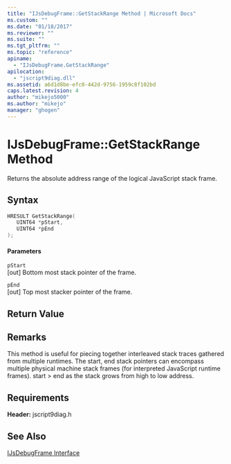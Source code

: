 ```yaml
---
title: "IJsDebugFrame::GetStackRange Method | Microsoft Docs"
ms.custom: ""
ms.date: "01/18/2017"
ms.reviewer: ""
ms.suite: ""
ms.tgt_pltfrm: ""
ms.topic: "reference"
apiname: 
  - "IJsDebugFrame.GetStackRange"
apilocation: 
  - "jscript9diag.dll"
ms.assetid: a6d1d8be-efc0-442d-9756-1959c8f102bd
caps.latest.revision: 4
author: "mikejo5000"
ms.author: "mikejo"
manager: "ghogen"
---
```

# IJsDebugFrame::GetStackRange Method
Returns the absolute address range of the logical JavaScript stack frame.  
  
## Syntax  
  
```cpp
HRESULT GetStackRange(  
   UINT64 *pStart,  
   UINT64 *pEnd  
);  
```  
  
#### Parameters  
 `pStart`  
 [out] Bottom most stack pointer of the frame.  
  
 `pEnd`  
 [out] Top most stacker pointer of the frame.  
  
## Return Value  
  
## Remarks  
 This method is useful for piecing together interleaved stack traces gathered from multiple runtimes. The start, end stack pointers can encompass multiple physical machine stack frames (for interpreted JavaScript runtime frames). start > end as the stack grows from high to low address.  
  
## Requirements  
 **Header:** jscript9diag.h  
  
## See Also  
 [IJsDebugFrame Interface](../../winscript/reference/ijsdebugframe-interface.md)